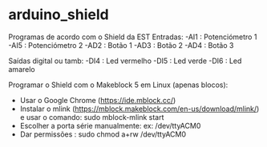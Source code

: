 # arduino_shield
Programas de acordo com o Shield da EST
Entradas:
-AI1 : Potenciómetro 1
-AI5 : Potenciómetro 2
-AD2 : Botão 1
-AD3 : Botão 2
-AD4 : Botão 3

Saídas digital ou tamb:
-DI4 : Led vermelho
-DI5 : Led verde
-DI6 : Led amarelo

Programar o Shield com o Makeblock 5 em Linux (apenas blocos):
- Usar o Google Chrome (https://ide.mblock.cc/)
- Instalar o mlink (https://mblock.makeblock.com/en-us/download/mlink/) e usar o comando: sudo mblock-mlink start
- Escolher a porta série manualmente: ex: /dev/ttyACM0
- Dar permissões : sudo chmod a+rw /dev/ttyACM0

